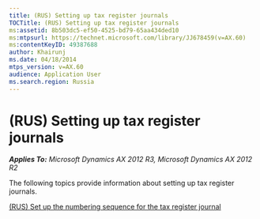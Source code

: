```yaml
---
title: (RUS) Setting up tax register journals
TOCTitle: (RUS) Setting up tax register journals
ms:assetid: 8b503dc5-ef50-4525-bd79-65aa434ded10
ms:mtpsurl: https://technet.microsoft.com/library/JJ678459(v=AX.60)
ms:contentKeyID: 49387688
author: Khairunj
ms.date: 04/18/2014
mtps_version: v=AX.60
audience: Application User
ms.search.region: Russia
---
```


# (RUS) Setting up tax register journals 


_**Applies To:** Microsoft Dynamics AX 2012 R3, Microsoft Dynamics AX 2012 R2_

The following topics provide information about setting up tax register journals.

[(RUS) Set up the numbering sequence for the tax register journal](rus-set-up-the-numbering-sequence-for-the-tax-register-journal.md)

  


